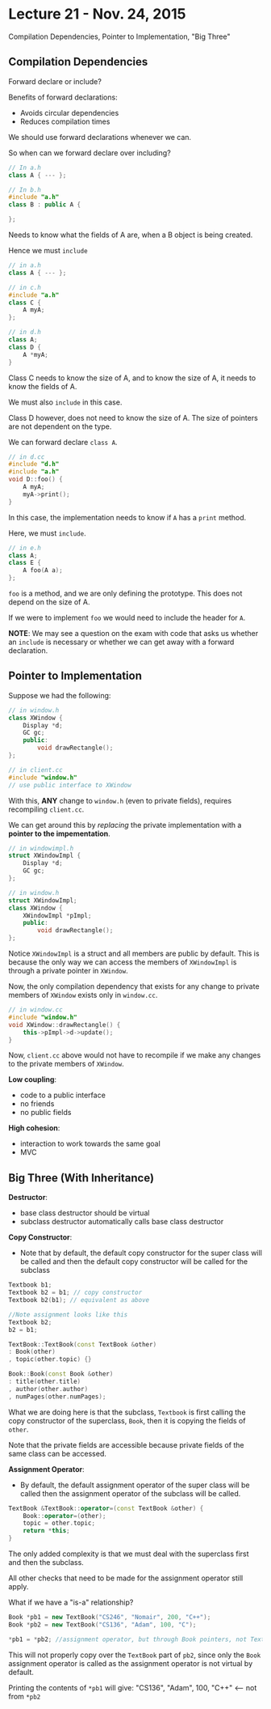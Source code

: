 # Lecture 21 - Nov. 24, 2015

Compilation Dependencies, Pointer to Implementation, "Big Three"

## Compilation Dependencies

Forward declare or include?

Benefits of forward declarations:

* Avoids circular dependencies
* Reduces compilation times

We should use forward declarations whenever we can.

So when can we forward declare over including?

```cpp
// In a.h
class A { --- };

// In b.h
#include "a.h"
class B : public A {

};
```

Needs to know what the fields of A are, when a B object is being created.

Hence we must `include`

```cpp
// in a.h
class A { --- };

// in c.h
#include "a.h"
class C {
    A myA;
};

// in d.h
class A;
class D {
    A *myA;
}
```

Class C needs to know the size of A, and to know the size of A, it needs to know the fields of A.

We must also `include` in this case.

Class D however, does not need to know the size of A. The size of pointers are not dependent on the type.

We can forward declare `class A`.

```cpp
// in d.cc
#include "d.h"
#include "a.h"
void D::foo() {
    A myA;
    myA->print();
}
```

In this case, the implementation needs to know if `A` has a `print` method. 

Here, we must `include`.

```cpp
// in e.h
class A;
class E {
    A foo(A a);
};
```

`foo` is a method, and we are only defining the prototype.  This does not depend on the size of A.

If we were to implement `foo` we would need to include the header for `A`.

**NOTE**: We may see a question on the exam with code that asks us whether an `include` is necessary or whether we can get away with a forward declaration.

## Pointer to Implementation

Suppose we had the following:

```cpp
// in window.h
class XWindow {
    Display *d;
    GC gc;
    public:
        void drawRectangle();
};

// in client.cc
#include "window.h"
// use public interface to XWindow
```

With this, **ANY** change to `window.h` (even to private fields), requires recompiling `client.cc`.

We can get around this by *replacing* the private implementation with a **pointer to the impementation**.

```cpp
// in windowimpl.h
struct XWindowImpl {
    Display *d;
    GC gc;
};

// in window.h
struct XWindowImpl;
class XWindow {
    XWindowImpl *pImpl;
    public:
        void drawRectangle();
};
```

Notice `XWindowImpl` is a struct and all members are public by default. This is because the only way we can access the members of `XWindowImpl` is through a private pointer in `XWindow`.

Now, the only compilation dependency that exists for any change to private members of `XWindow` exists only in `window.cc`.

```cpp
// in window.cc
#include "window.h"
void XWindow::drawRectangle() {
    this->pImpl->d->update();
}
```

Now, `client.cc` above would not have to recompile if we make any changes to the private members of `XWindow`.

**Low coupling**:

* code to a public interface
* no friends
* no public fields

**High cohesion**:

* interaction to work towards the same goal
* MVC

## Big Three (With Inheritance)

**Destructor**:

* base class destructor should be virtual
* subclass destructor automatically calls base class destructor

**Copy Constructor**:

* Note that by default, the default copy constructor for the super class will be called and then the default copy constructor will be called for the subclass

```cpp
Textbook b1;
Textbook b2 = b1; // copy constructor
Textbook b2(b1); // equivalent as above

//Note assignment looks like this
Textbook b2;
b2 = b1;

TextBook::TextBook(const TextBook &other)
: Book(other)
, topic(other.topic) {}

Book::Book(const Book &other)
: title(other.title)
, author(other.author)
, numPages(other.numPages);
```

What we are doing here is that the subclass, `Textbook` is first calling the copy constructor of the superclass, `Book`, then it is copying the fields of `other`.

Note that the private fields are accessible because private fields of the same class can be accessed.

**Assignment Operator**: 

* By default, the default assignment operator of the super class will be called then the assignment operator of the subclass will be called.

```cpp
TextBook &TextBook::operator=(const TextBook &other) {
    Book::operator=(other);
    topic = other.topic;
    return *this;
}
```

The only added complexity is that we must deal with the superclass first and then the subclass.

All other checks that need to be made for the assignment operator still apply.

What if we have a "is-a" relationship?

```cpp
Book *pb1 = new TextBook("CS246", "Nomair", 200, "C++");
Book *pb2 = new TextBook("CS136", "Adam", 100, "C");

*pb1 = *pb2; //assignment operator, but through Book pointers, not TextBook pointers
```

This will not properly copy over the `TextBook` part of `pb2`, since only the `Book` assignment operator is called as the assignment operator is not virtual by default.

Printing the contents of `*pb1` will give: "CS136", "Adam", 100, "C++" <-- not from `*pb2`


